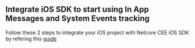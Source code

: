 ## Integrate iOS SDK to start using In App Messages and System Events tracking

Follow these 2 steps to integrate your iOS project with Netcore CEE iOS SDK by refering this [guide](https://cedocs.netcorecloud.com/)
